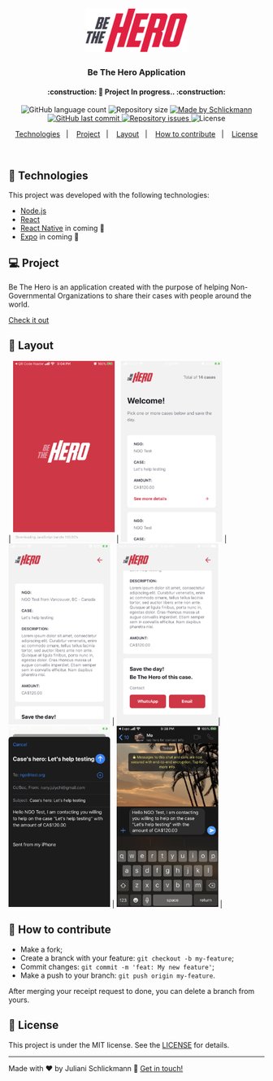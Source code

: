 <h1 align="center">
    <img alt="Be The Hero" src="./.github/logo.svg" width="200px" />
</h1>

<h3 align="center">
  Be The Hero Application
</h3>

<h4 align="center"> 
	:construction: 🚀 Project In progress.. :construction:
</h4>

<p align="center">
  <img alt="GitHub language count" src="https://img.shields.io/github/languages/count/Schlickmann/be-the-hero?color=%2304D361">

  <img alt="Repository size" src="https://img.shields.io/github/repo-size/Schlickmann/be-the-hero">
	
  <a href="https://www.linkedin.com/in/juliani-schlickmann-damasceno/" target="_blank">
    <img alt="Made by Schlickmann" src="https://img.shields.io/badge/made%20by-Schlickmann-%2304D361">
  </a>

  <a href="https://github.com/Schlickmann/be-the-hero/commits/master">
    <img alt="GitHub last commit" src="https://img.shields.io/github/last-commit/Schlickmann/be-the-hero">
  </a>

  <a href="https://github.com/Schlickmann/be-the-hero/issues">
    <img alt="Repository issues" src="https://img.shields.io/github/issues/Schlickmann/be-the-hero">
  </a>

  <img alt="License" src="https://img.shields.io/badge/license-MIT-brightgreen">
</p>
<p align="center">
  <a href="#rocket-Technologies">Technologies</a>&nbsp;&nbsp;&nbsp;|&nbsp;&nbsp;&nbsp;
  <a href="#-project">Project</a>&nbsp;&nbsp;&nbsp;|&nbsp;&nbsp;&nbsp;
  <a href="#-layout">Layout</a>&nbsp;&nbsp;&nbsp;|&nbsp;&nbsp;&nbsp;
  <a href="#-how-to-contribute">How to contribute</a>&nbsp;&nbsp;&nbsp;|&nbsp;&nbsp;&nbsp;
  <a href="#memo-license">License</a>
</p>

<br>


## :rocket: Technologies

This project was developed with the following technologies:

- [Node.js](https://nodejs.org/en/) 
- [React](https://reactjs.org)
- [React Native](https://facebook.github.io/react-native/) in coming :construction:
- [Expo](https://expo.io/) in coming :construction:

## 💻 Project

<p>Be The Hero is an application created with the purpose of helping Non-Governmental Organizations to share their cases with people around the world.</p>

[Check it out](https://bethehero-schlickmann.netlify.com/)

## 🔖 Layout

| <img alt="Be The Hero" src="./.github/01.PNG" width="200px" />  | <img alt="Main" src="./.github/02.PNG" width="200px" />  |  <img alt="Detail" src="./.github/03.PNG" width="200px" />    	 | <img alt="Detail 2" src="./.github/04.jpeg" width="200px" />| <img alt="Be The Hero" src="./.github/05.PNG" width="200px" />   | <img alt="Email" src="./.github/06.PNG" width="200px" /> |

## 🤔 How to contribute

- Make a fork;
- Create a branck with your feature: `git checkout -b my-feature`;
- Commit changes: `git commit -m 'feat: My new feature'`;
- Make a push to your branch: `git push origin my-feature`.

After merging your receipt request to done, you can delete a branch from yours.

## :memo: License

This project is under the MIT license. See the [LICENSE](LICENSE) for details.

---

Made with ♥ by Juliani Schlickmann :wave: [Get in touch!](https://www.linkedin.com/in/juliani-schlickmann-damasceno)
